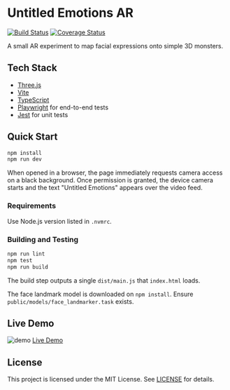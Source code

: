 # Untitled Emotions AR

[![Build Status](https://img.shields.io/badge/build-passing-brightgreen.svg)](#)
[![Coverage Status](https://img.shields.io/badge/coverage-100%25-brightgreen.svg)](#)

A small AR experiment to map facial expressions onto simple 3D monsters.

## Tech Stack
- [Three.js](https://threejs.org/)
- [Vite](https://vitejs.dev/)
- [TypeScript](https://www.typescriptlang.org/)
- [Playwright](https://playwright.dev/) for end-to-end tests
- [Jest](https://jestjs.io/) for unit tests

## Quick Start
```bash
npm install
npm run dev
```

When opened in a browser, the page immediately requests camera access on a black
background. Once permission is granted, the device camera starts and the text
"Untitled Emotions" appears over the video feed.

### Requirements
Use Node.js version listed in `.nvmrc`.

### Building and Testing
```bash
npm run lint
npm test
npm run build
```

The build step outputs a single `dist/main.js` that `index.html` loads.

The face landmark model is downloaded on `npm install`. Ensure `public/models/face_landmarker.task` exists.

## Live Demo
![demo](docs/demo.gif)
[Live Demo](https://<username>.github.io/untitled-emotions-ar/)

## License
This project is licensed under the MIT License. See [LICENSE](LICENSE) for details.
